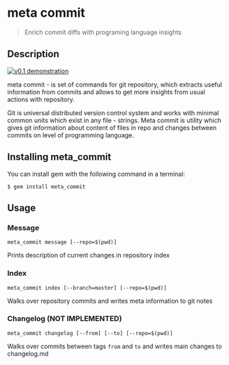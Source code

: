 # meta commit

>   Enrich commit diffs with programing language insights


## Description

[![v0.1 demonstration](https://asciinema.org/a/6nlvujsgeoa1xtp9l9qhx8lry.png)](https://asciinema.org/a/6nlvujsgeoa1xtp9l9qhx8lry?autoplay=1)

meta commit - is set of commands for git repository, which extracts useful information from commits and allows to get more insights from usual actions with repository.

Git is universal distributed version control system and works with minimal common units which exist in any file - strings. Meta commit is utility which gives git information about content of files in repo and changes between commits on level of programming language. 


## Installing meta_commit

You can install gem with the following command in a terminal:

    $ gem install meta_commit


## Usage

### Message

``` meta_commit message [--repo=$(pwd)] ```

Prints description of current changes in repository index

### Index

``` meta_commit index [--branch=master] [--repo=$(pwd)] ```

Walks over repository commits and writes meta information to git notes

### Changelog (NOT IMPLEMENTED)

``` meta_commit changelog [--from] [--to] [--repo=$(pwd)] ```

Walks over commits between tags ``` from ``` and ``` to ``` and writes main changes to changelog.md
